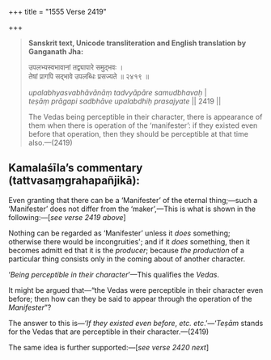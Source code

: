 +++
title = "1555 Verse 2419"

+++
> **Sanskrit text, Unicode transliteration and English translation by Ganganath Jha:** 
>
> उपलभ्यस्वभावानां तद्व्यापारे समुद्भवः ।  
> तेषां प्रागपि सद्भावे उपलब्धिः प्रसज्यते ॥ २४१९ ॥ 
>
> *upalabhyasvabhāvānāṃ tadvyāpāre samudbhavaḥ* \|  
> *teṣāṃ prāgapi sadbhāve upalabdhiḥ prasajyate* \|\| 2419 \|\| 
>
> The Vedas being perceptible in their character, there is appearance of them when there is operation of the ‘manifester’: if they existed even before that operation, then they should be perceptible at that time also.—(2419)



## Kamalaśīla’s commentary (tattvasaṃgrahapañjikā):

Even granting that there can be a ‘Manifester’ of the eternal thing;—such a ‘Manifester’ does not differ from the ‘maker’,—This is what is shown in the following:—[*see verse 2419 above*]

Nothing can be regarded as ‘Manifester’ unless it *does* something; otherwise there would be incongruities'; and if it *does* something, then it becomes admitt ed that it is the *producer*; because *the production* of a particular thing consists only in the coming about of another character.

‘*Being perceptible in their character*’—This qualifies the *Vedas*.

It might be argued that—“the Vedas were perceptible in their character even before; then how can they be said to appear through the operation of the *Manifester*”?

The answer to this is—‘*If they existed even before*, *etc. etc*.’—‘*Teṣām* stands for the Vedas that are perceptible in their character.—(2419)

The same idea is further supported:—[*see verse 2420 next*]



